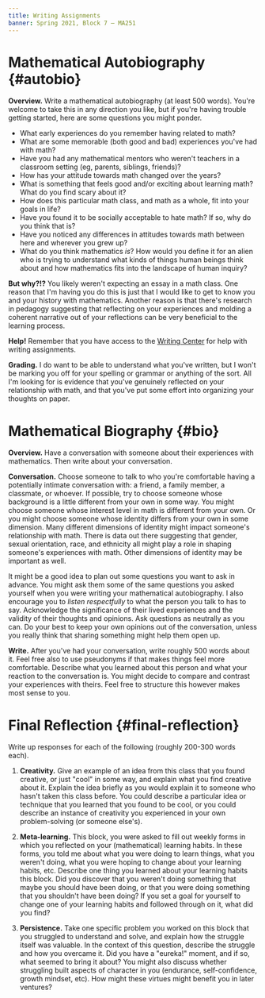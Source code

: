 ```yaml
---
title: Writing Assignments
banner: Spring 2021, Block 7 — MA251
---
```


# Mathematical Autobiography {#autobio}

**Overview.** Write a mathematical autobiography (at least 500 words). 
You're welcome to take this in any direction you like, but if you're having trouble getting started, here are some questions you might ponder.

* What early experiences do you remember having related to math? 
* What are some memorable (both good and bad) experiences you've had with math? 
* Have you had any mathematical mentors who weren't teachers in a classroom setting (eg, parents, siblings, friends)?
* How has your attitude towards math changed over the years?
* What is something that feels good and/or exciting about learning math? What do you find scary about it?
* How does this particular math class, and math as a whole, fit into your goals in life?
* Have you found it to be socially acceptable to hate math? If so, why do you think that is?
* Have you noticed any differences in attitudes towards math between here and wherever you grew up?
* What do you think mathematics *is*? How would you define it for an alien who is trying to understand what kinds of things human beings think about and how mathematics fits into the landscape of human inquiry?

**But why?!?** You likely weren't expecting an essay in a math class. One reason that I'm having you do this is just that I would like to get to know you and your history with mathematics. Another reason is that there's research in pedagogy suggesting that reflecting on your experiences and molding a coherent narrative out of your reflections can be very beneficial to the learning process.   
	
**Help!** Remember that you have access to the [Writing Center](https://www.coloradocollege.edu/offices/colketcenter/writing-center/) for help with writing assignments.
	
**Grading.** I do want to be able to understand what you've written, but I won't be marking you off for your spelling or grammar or anything of the sort. All I'm looking for is evidence that you've genuinely reflected on your relationship with math, and that you've put some effort into organizing your thoughts on paper.

# Mathematical Biography {#bio}

**Overview.** Have a conversation with someone about their experiences with mathematics. Then write about your conversation. 

**Conversation.** Choose someone to talk to who you're comfortable having a potentially intimate conversation with: a friend, a family member, a classmate, or whoever. If possible, try to choose someone whose background is a little different from your own in some way. You might choose someone whose interest level in math is different from your own. Or you might choose someone whose identity differs from your own in some dimension. Many different dimensions of identity might impact someone's relationship with math. There is data out there suggesting that gender, sexual orientation, race, and ethnicity all might play a role in shaping someone's experiences with math. Other dimensions of identity may be important as well. 

It might be a good idea to plan out some questions you want to ask in advance. You might ask them some of the same questions you asked yourself when you were writing your mathematical autobiography. I also encourage you to *listen respectfully* to what the person you talk to has to say. Acknowledge the significance of their lived experiences and the validity of their thoughts and opinions. Ask questions as neutrally as you can. Do your best to keep your own opinions out of the conversation, unless you really think that sharing something might help them open up.

**Write.** After you've had your conversation, write roughly 500 words about it. Feel free also to use pseudonyms if that makes things feel more comfortable. Describe what you learned about this person and what your reaction to the conversation is. You might decide to compare and contrast your experiences with theirs. Feel free to structure this however makes most sense to you. 

# Final Reflection {#final-reflection}

Write up responses for each of the following (roughly 200-300 words each). 

1. **Creativity.** Give an example of an idea from this class that you found creative, or just "cool" in some way, and explain what you find creative about it. Explain the idea briefly as you would explain it to someone who hasn't taken this class before. You could describe a particular idea or technique that you learned that you found to be cool, or you could describe an instance of creativity you experienced in your own problem-solving (or someone else's). 

2. **Meta-learning.** This block, you were asked to fill out weekly forms in which you reflected on your (mathematical) learning habits. In these forms, you told me about what you were doing to learn things, what you weren't doing, what you were hoping to change about your learning habits, etc. Describe one thing you learned about your learning habits this block. Did you discover that you weren't doing something that maybe you should have been doing, or that you were doing something that you shouldn't have been doing? If you set a goal for yourself to change one of your learning habits and followed through on it, what did you find? 

3. **Persistence.** Take one specific problem you worked on this block that you struggled to understand and solve, and explain how the struggle itself was valuable. In the context of this question, describe the struggle and how you overcame it. Did you have a "eureka!" moment, and if so, what seemed to bring it about? You might also discuss whether struggling built aspects of character in you (endurance, self-confidence, growth mindset, etc). How might these virtues might benefit you in later ventures? 



